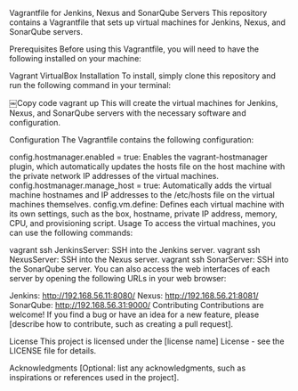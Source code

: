Vagrantfile for Jenkins, Nexus and SonarQube Servers
This repository contains a Vagrantfile that sets up virtual machines for Jenkins, Nexus, and SonarQube servers.

Prerequisites
Before using this Vagrantfile, you will need to have the following installed on your machine:

Vagrant
VirtualBox
Installation
To install, simply clone this repository and run the following command in your terminal:

￼Copy code
vagrant up
This will create the virtual machines for Jenkins, Nexus, and SonarQube servers with the necessary software and configuration.

Configuration
The Vagrantfile contains the following configuration:

config.hostmanager.enabled = true: Enables the vagrant-hostmanager plugin, which automatically updates the hosts file on the host machine with the private network IP addresses of the virtual machines.
config.hostmanager.manage_host = true: Automatically adds the virtual machine hostnames and IP addresses to the /etc/hosts file on the virtual machines themselves.
config.vm.define: Defines each virtual machine with its own settings, such as the box, hostname, private IP address, memory, CPU, and provisioning script.
Usage
To access the virtual machines, you can use the following commands:

vagrant ssh JenkinsServer: SSH into the Jenkins server.
vagrant ssh NexusServer: SSH into the Nexus server.
vagrant ssh SonarServer: SSH into the SonarQube server.
You can also access the web interfaces of each server by opening the following URLs in your web browser:

Jenkins: http://192.168.56.11:8080/
Nexus: http://192.168.56.21:8081/
SonarQube: http://192.168.56.31:9000/
Contributing
Contributions are welcome! If you find a bug or have an idea for a new feature, please [describe how to contribute, such as creating a pull request].

License
This project is licensed under the [license name] License - see the LICENSE file for details.

Acknowledgments
[Optional: list any acknowledgments, such as inspirations or references used in the project].